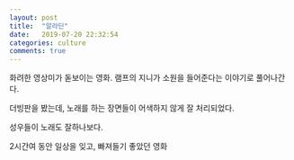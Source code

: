 ```yaml
---
layout: post
title:  "알라딘"
date:   2019-07-20 22:32:54
categories: culture
comments: true
---
```


화려한 영상미가 돋보이는 영화. 램프의 지니가 소원을 들어준다는 이야기로 풀어나간다. 

더빙판을 봤는데, 노래를 하는 장면들이 어색하지 않게 잘 처리되었다. 

성우들이 노래도 잘하나보다.

2시간여 동안 일상을 잊고, 빠져들기 좋았던 영화
